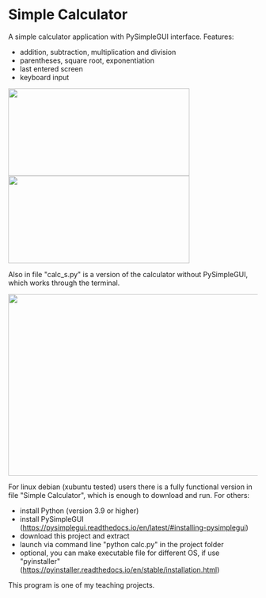 # Simple Calculator
A simple calculator application with PySimpleGUI interface. Features:
- addition, subtraction, multiplication and division
- parentheses, square root, exponentiation
- last entered screen
- keyboard input

<img src="https://github.com/lestec-al/simple-calculator/raw/main/images/calc_pic_1.png" width="366" height="176" />
<img src="https://github.com/lestec-al/simple-calculator/raw/main/images/calc_pic_2.png" width="366" height="176" />

Also in file "calc_s.py" is a version of the calculator without PySimpleGUI, which works through the terminal.

<img src="https://github.com/lestec-al/simple-calculator/raw/main/images/calc_pic_s1.png" width="541" height="366" />

For linux debian (xubuntu tested) users there is a fully functional version in file "Simple Calculator", which is enough to download and run. For others:
- install Python (version 3.9 or higher)
- install PySimpleGUI (https://pysimplegui.readthedocs.io/en/latest/#installing-pysimplegui)
- download this project and extract
- launch via command line "python calc.py" in the project folder
- optional, you can make executable file for different OS, if use "pyinstaller" (https://pyinstaller.readthedocs.io/en/stable/installation.html)

This program is one of my teaching projects.
